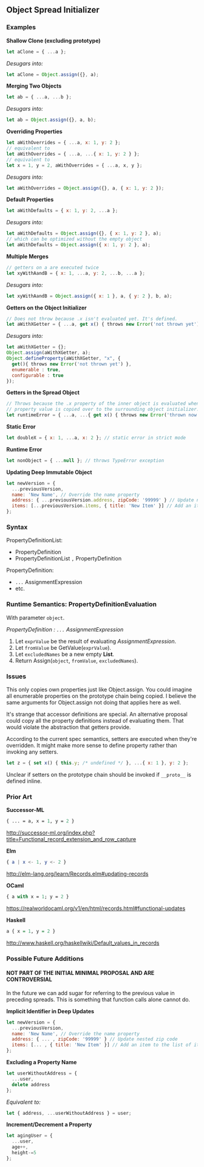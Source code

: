 Object Spread Initializer
-------------------------

### Examples ###

__Shallow Clone (excluding prototype)__
```javascript
let aClone = { ...a };
```
_Desugars into:_
```javascript
let aClone = Object.assign({}, a);
```

__Merging Two Objects__
```javascript
let ab = { ...a, ...b };
```
_Desugars into:_
```javascript
let ab = Object.assign({}, a, b);
```

__Overriding Properties__
```javascript
let aWithOverrides = { ...a, x: 1, y: 2 };
// equivalent to
let aWithOverrides = { ...a, ...{ x: 1, y: 2 } };
// equivalent to
let x = 1, y = 2, aWithOverrides = { ...a, x, y };
```
_Desugars into:_
```javascript
let aWithOverrides = Object.assign({}, a, { x: 1, y: 2 });
```

__Default Properties__
```javascript
let aWithDefaults = { x: 1, y: 2, ...a };
```
_Desugars into:_
```javascript
let aWithDefaults = Object.assign({}, { x: 1, y: 2 }, a);
// which can be optimized without the empty object
let aWithDefaults = Object.assign({ x: 1, y: 2 }, a);
```

__Multiple Merges__
```javascript
// getters on a are executed twice
let xyWithAandB = { x: 1, ...a, y: 2, ...b, ...a };
```
_Desugars into:_
```javascript
let xyWithAandB = Object.assign({ x: 1 }, a, { y: 2 }, b, a);
```

__Getters on the Object Initializer__
```javascript
// Does not throw because .x isn't evaluated yet. It's defined.
let aWithXGetter = { ...a, get x() { throws new Error('not thrown yet') } }; 
```
_Desugars into:_
```javascript
let aWithXGetter = {};
Object.assign(aWithXGetter, a);
Object.defineProperty(aWithXGetter, "x", {
  get(){ throws new Error('not thrown yet') },
  enumerable : true,
  configurable : true
});
```

__Getters in the Spread Object__
```javascript
// Throws because the .x property of the inner object is evaluated when the
// property value is copied over to the surrounding object initializer.
let runtimeError = { ...a, ...{ get x() { throws new Error('thrown now') } } };
```

__Static Error__
```javascript
let doubleX = { x: 1, ...a, x: 2 }; // static error in strict mode
```

__Runtime Error__
```javascript
let nonObject = { ...null }; // throws TypeError exception
```

__Updating Deep Immutable Object__
```javascript
let newVersion = {
  ...previousVersion,
  name: 'New Name', // Override the name property
  address: { ...previousVersion.address, zipCode: '99999' } // Update nested zip code
  items: [...previousVersion.items, { title: 'New Item' }] // Add an item to the list of items
};
```

### Syntax ###

PropertyDefinitionList:
- PropertyDefinition
- PropertyDefinitionList `,` PropertyDefinition

PropertyDefinition:
- `...` AssignmentExpression
- etc.


### Runtime Semantics: PropertyDefinitionEvaluation ###

With parameter `object`.

_PropertyDefinition : `...` AssignmentExpression_

1. Let `exprValue` be the result of evaluating _AssignmentExpression_.
2. Let `fromValue` be GetValue(`exprValue`).
3. Let `excludedNames` be a new empty __List__.
4. Return Assign(`object`, `fromValue`, `excludedNames`).

### Issues ###

This only copies own properties just like Object.assign. You could imagine all enumerable properties on the prototype chain being copied. I believe the same arguments for Object.assign not doing that applies here as well.

It's strange that accessor definitions are special. An alternative proposal could copy all the property definitions instead of evaluating them. That would violate the abstraction that getters provide.

According to the current spec semantics, setters are executed when they're overridden. It might make more sense to define property rather than invoking any setters.

```javascript
let z = { set x() { this.y; /* undefined */ }, ...{ x: 1 }, y: 2 };
```

Unclear if setters on the prototype chain should be invoked if `__proto__` is defined inline.

### Prior Art ###

__Successor-ML__
```ml
{ ... = a, x = 1, y = 2 }
```
http://successor-ml.org/index.php?title=Functional_record_extension_and_row_capture

__Elm__
```elm
{ a | x <- 1, y <- 2 }
```
http://elm-lang.org/learn/Records.elm#updating-records

__OCaml__
```ocaml
{ a with x = 1; y = 2 }
```
https://realworldocaml.org/v1/en/html/records.html#functional-updates

__Haskell__
```haskell
a { x = 1, y = 2 }
```
http://www.haskell.org/haskellwiki/Default_values_in_records

### Possible Future Additions ###
#### NOT PART OF THE INITIAL MINIMAL PROPOSAL AND ARE CONTROVERSIAL ####

In the future we can add sugar for referring to the previous value in preceding spreads. This is something that function calls alone cannot do.

__Implicit Identifier in Deep Updates__
```javascript
let newVersion = {
  ...previousVersion,
  name: 'New Name', // Override the name property
  address: { ... , zipCode: '99999' } // Update nested zip code
  items: [... , { title: 'New Item' }] // Add an item to the list of items
};
```

__Excluding a Property Name__
```javascript
let userWithoutAddress = {
  ...user,
  delete address
};
```
_Equivalent to:_
```javascript
let { address, ...userWithoutAddress } = user;
```

__Increment/Decrement a Property__
```javascript
let agingUser = {
  ...user,
  age++,
  height-=5
};
```